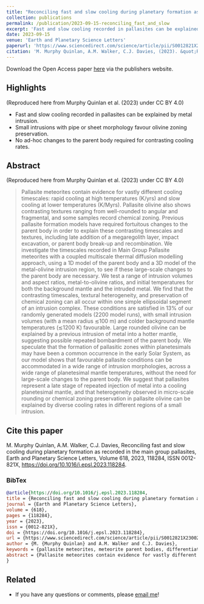 ```yaml
---
title: "Reconciling fast and slow cooling during planetary formation as recorded in the main group pallasites"
collection: publications
permalink: /publication/2023-09-15-reconciling_fast_and_slow
excerpt: 'Fast and slow cooling recorded in pallasites can be explained by metal intrusion.'
date: 2023-09-15
venue: 'Earth and Planetary Science Letters'
paperurl: 'https://www.sciencedirect.com/science/article/pii/S0012821X23002972#fg0040'
citation: 'M. Murphy Quinlan, A.M. Walker, C.J. Davies, (2023). &quot;Reconciling fast and slow cooling during planetary formation as recorded in the main group pallasites.&quot; <i>Earth and Planetary Science Letters</i>. 618.'
---
```


Download the Open Access paper [here](https://doi.org/10.1016/j.epsl.2023.118284) via the publishers website.

## Highlights

(Reproduced here from Murphy Quinlan et al. (2023) under CC BY 4.0)

- Fast and slow cooling recorded in pallasites can be explained by metal intrusion.
- Small intrusions with pipe or sheet morphology favour olivine zoning preservation.
- No ad-hoc changes to the parent body required for contrasting cooling rates.

## Abstract

(Reproduced here from Murphy Quinlan et al. (2023) under CC BY 4.0)

>Pallasite meteorites contain evidence for vastly different cooling timescales: rapid cooling at high temperatures (K/yrs) and slow cooling at lower temperatures (K/Myrs). Pallasite olivine also shows contrasting textures ranging from well-rounded to angular and fragmental, and some samples record chemical zoning. Previous pallasite formation models have required fortuitous changes to the parent body in order to explain these contrasting timescales and textures, including late addition of a megaregolith layer, impact excavation, or parent body break-up and recombination. We investigate the timescales recorded in Main Group Pallasite meteorites with a coupled multiscale thermal diffusion modelling approach, using a 1D model of the parent body and a 3D model of the metal-olivine intrusion region, to see if these large-scale changes to the parent body are necessary. We test a range of intrusion volumes and aspect ratios, metal-to-olivine ratios, and initial temperatures for both the background mantle and the intruded metal. We find that the contrasting timescales, textural heterogeneity, and preservation of chemical zoning can all occur within one simple ellipsoidal segment of an intrusion complex. These conditions are satisfied in 13% of our randomly generated models (2200 model runs), with small intrusion volumes (with a mean radius ≲100 m) and colder background mantle temperatures (≲1200 K) favourable. Large rounded olivine can be explained by a previous intrusion of metal into a hotter mantle, suggesting possible repeated bombardment of the parent body. We speculate that the formation of pallasitic zones within planetesimals may have been a common occurrence in the early Solar System, as our model shows that favourable pallasite conditions can be accommodated in a wide range of intrusion morphologies, across a wide range of planetesimal mantle temperatures, without the need for large-scale changes to the parent body. We suggest that pallasites represent a late stage of repeated injection of metal into a cooling planetesimal mantle, and that heterogeneity observed in micro-scale rounding or chemical zoning preservation in pallasite olivine can be explained by diverse cooling rates in different regions of a small intrusion.

## Cite this paper

M. Murphy Quinlan, A.M. Walker, C.J. Davies,
Reconciling fast and slow cooling during planetary formation as recorded in the main group pallasites,
Earth and Planetary Science Letters,
Volume 618,
2023,
118284,
ISSN 0012-821X,
https://doi.org/10.1016/j.epsl.2023.118284.

### BibTex

```BibTex
@article{https://doi.org/10.1016/j.epsl.2023.118284,
title = {Reconciling fast and slow cooling during planetary formation as recorded in the main group pallasites},
journal = {Earth and Planetary Science Letters},
volume = {618},
pages = {118284},
year = {2023},
issn = {0012-821X},
doi = {https://doi.org/10.1016/j.epsl.2023.118284},
url = {https://www.sciencedirect.com/science/article/pii/S0012821X23002972},
author = {M. {Murphy Quinlan} and A.M. Walker and C.J. Davies},
keywords = {pallasite meteorites, meteorite parent bodies, differentiated planetesimals, early solar system},
abstract = {Pallasite meteorites contain evidence for vastly different cooling timescales: rapid cooling at high temperatures (K/yrs) and slow cooling at lower temperatures (K/Myrs). Pallasite olivine also shows contrasting textures ranging from well-rounded to angular and fragmental, and some samples record chemical zoning. Previous pallasite formation models have required fortuitous changes to the parent body in order to explain these contrasting timescales and textures, including late addition of a megaregolith layer, impact excavation, or parent body break-up and recombination. We investigate the timescales recorded in Main Group Pallasite meteorites with a coupled multiscale thermal diffusion modelling approach, using a 1D model of the parent body and a 3D model of the metal-olivine intrusion region, to see if these large-scale changes to the parent body are necessary. We test a range of intrusion volumes and aspect ratios, metal-to-olivine ratios, and initial temperatures for both the background mantle and the intruded metal. We find that the contrasting timescales, textural heterogeneity, and preservation of chemical zoning can all occur within one simple ellipsoidal segment of an intrusion complex. These conditions are satisfied in 13% of our randomly generated models (2200 model runs), with small intrusion volumes (with a mean radius ≲100 m) and colder background mantle temperatures (≲1200 K) favourable. Large rounded olivine can be explained by a previous intrusion of metal into a hotter mantle, suggesting possible repeated bombardment of the parent body. We speculate that the formation of pallasitic zones within planetesimals may have been a common occurrence in the early Solar System, as our model shows that favourable pallasite conditions can be accommodated in a wide range of intrusion morphologies, across a wide range of planetesimal mantle temperatures, without the need for large-scale changes to the parent body. We suggest that pallasites represent a late stage of repeated injection of metal into a cooling planetesimal mantle, and that heterogeneity observed in micro-scale rounding or chemical zoning preservation in pallasite olivine can be explained by diverse cooling rates in different regions of a small intrusion.}
}
```

## Related
- If you have any questions or comments, please [email me](mailto:earmmu@leeds.ac.uk)!

